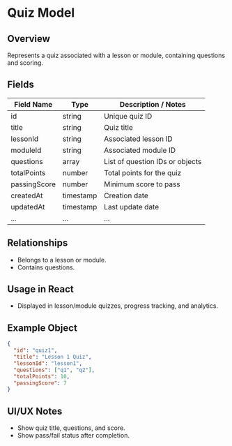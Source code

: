 # Quiz Model

## Overview

Represents a quiz associated with a lesson or module, containing questions and scoring.

## Fields

| Field Name   | Type      | Description / Notes             |
| ------------ | --------- | ------------------------------- |
| id           | string    | Unique quiz ID                  |
| title        | string    | Quiz title                      |
| lessonId     | string    | Associated lesson ID            |
| moduleId     | string    | Associated module ID            |
| questions    | array     | List of question IDs or objects |
| totalPoints  | number    | Total points for the quiz       |
| passingScore | number    | Minimum score to pass           |
| createdAt    | timestamp | Creation date                   |
| updatedAt    | timestamp | Last update date                |
| ...          | ...       | ...                             |

## Relationships

- Belongs to a lesson or module.
- Contains questions.

## Usage in React

- Displayed in lesson/module quizzes, progress tracking, and analytics.

## Example Object

```json
{
  "id": "quiz1",
  "title": "Lesson 1 Quiz",
  "lessonId": "lesson1",
  "questions": ["q1", "q2"],
  "totalPoints": 10,
  "passingScore": 7
}
```

## UI/UX Notes

- Show quiz title, questions, and score.
- Show pass/fail status after completion.
